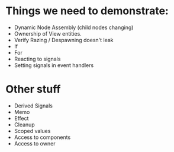 # Things we need to demonstrate:

* Dynamic Node Assembly (child nodes changing)
* Ownership of View entities.
* Verify Razing / Despawning doesn't leak
* If
* For
* Reacting to signals
* Setting signals in event handlers

# Other stuff

* Derived Signals
* Memo
* Effect
* Cleanup
* Scoped values
* Access to components
* Access to owner
